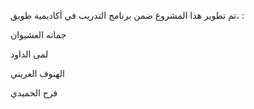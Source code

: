 تم تطوير هذا المشروع ضمن برنامج التدريب في أكاديمية طويق، :

جمانه العشيوان

لمى الداود

الهنوف العريني

فرح الحميدي

